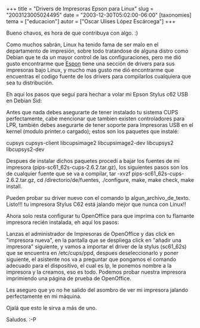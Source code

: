 +++
title = "Drivers de Impresoras Epson para Linux"
slug = "2003123005024495"
date = "2003-12-30T05:02:00-06:00"
[taxonomies]
tema = ["educacion"]
autor = ["Oscar Ulises López Escárcega"]
+++

Bueno chavos, es hora de que contribuya con algo. :)

Como muchos sabrán, Linux ha tenido fama de ser malo en el departamento
de impresión, sobre todo tratandose de alguna distro como Debian que te
da un mayor control de las configuraciones, pero me dió gusto
encontrarme que [Espon](http://www.epson.com.mx) tiene una sección de
drivers para sus impresoras bajo Linux, y mucho mas gusto me dió
encontrarme que encuentras el codigo fuente de los drivers para
compilarlos cualquiera que sea tu distribución.

Eh aquí los pasos que seguí para hechar a volar mi Epson Stylus c62 USB
en Debian Sid:

<!-- more -->
Antes que nada debes asegurarte de tener instalado tu sistema CUPS
perfectamente, cabe mencionar que tambien existen controladores para
LPR, también debes asegurarte de tener soporte para Impresoras USB en el
kernel (modulo printer.o cargado); estos son los paquetes que instalé:

cupsys
cupsys-client
libcupsimage2
libcupsimage2-dev
libcupsys2
libcupsys2-dev

Despues de instalar dichos paquetes procedí a bajar los fuentes de mi
impresora (pips-sc61_62s-cups-2.6.2.tar.gz), los siguientes pasos son
los de cualquier fuente que se va a compilar, tar -xvzf
pips-sc61_62s-cups-2.6.2.tar.gz, cd /directorio/de/fuentes, ./configure,
make, make check, make install.

Pueden probar su driver nuevo con el comando lp algun_archivo_de_texto.
Listo!!! tu impresora Stylus C62 está jalando mejor que nunca con
Linux!!

Ahora solo resta configurar tu OpenOffice para que imprima con tu
flamante impresora recién instalada, eh aquí los pasos:

Lanzas el administrador de Impresoras de OpenOffice y das click en
"impresora nueva", en la pantalla que se despliega click en "añadir una
impresora" siguiente, y vamos a importar el driver de la stylus
(sc61_62s) que se encuentra en /etc/cups/ppd, despues deseleccionarlo y
poner siguiente, el asistente nos va a preguntar que pongamos el comando
adecuado para el dispositivo, el cual es lp, le ponemos nombre a la
impresora y la creamos, eso es todo. Podemos probar nuestra impresora
imprimiendo una página de prueba de OpenOffice.

Les aseguro que yo no he salido del asombro de ver mi impresora jalando
perfectamente en mi máquina.

Ojalá que esto le sirva a más de uno.

Saludos. :-P

